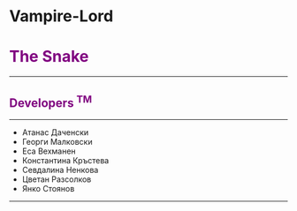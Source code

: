﻿# Vampire-Lord
<h1 style="color:purple">The Snake</h1>
<hr>
<p><h2 style="color:purple">Developers <sup>TM</sup></h2> </p>
<p>
<hr>
	<ul style="list-style-type:disc">
	<li>Атанас Даченски </li>
	<li>Георги Малковски </li>
	<li>Еса Вехманен </li>
	<li>Константина Кръстева</li>
	<li>Севдалина Ненкова</li>
	<li>Цветан Разсолков</li>
	<li>Янко Стоянов </li>
	</ul>  
	<hr>
</p>
